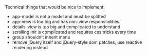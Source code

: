 Technical things that would be nice to implement:

- app-model is not a model and must be splitted
- app-view is too big and has non-view responsibilities
- details-view is too big and complicated to understand
- scrolling init is complicated and requires css tricks every time
- group shouldn’t inherit menu
- remove jQuery itself and jQuery-style dom patches, use reactive rendering instead